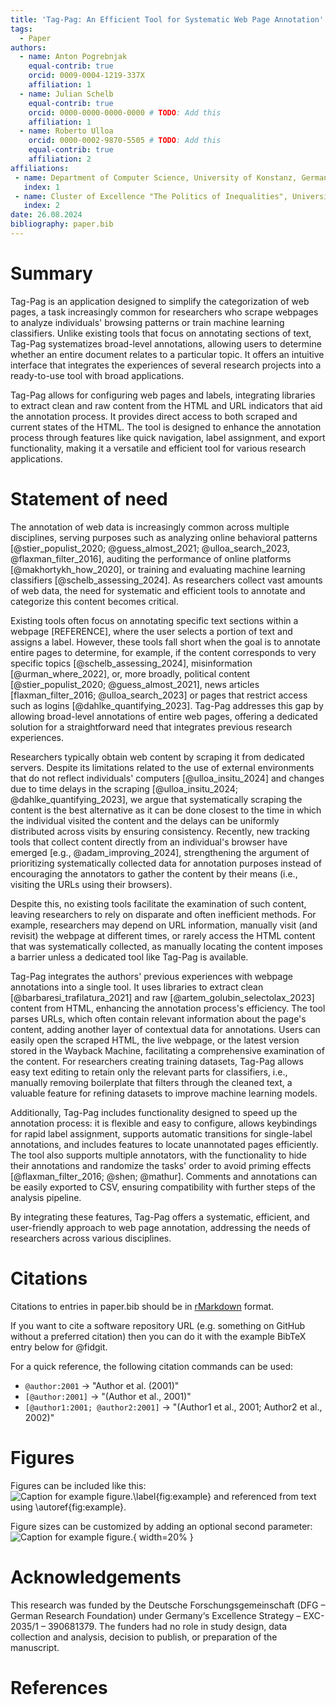 ```yaml
---
title: 'Tag-Pag: An Efficient Tool for Systematic Web Page Annotation'
tags:
  - Paper
authors:
  - name: Anton Pogrebnjak
    equal-contrib: true
    orcid: 0009-0004-1219-337X
    affiliation: 1
  - name: Julian Schelb
    equal-contrib: true
    orcid: 0000-0000-0000-0000 # TODO: Add this
    affiliation: 1
  - name: Roberto Ulloa
    orcid: 0000-0002-9870-5505 # TODO: Add this
    equal-contrib: true
    affiliation: 2
affiliations:
 - name: Department of Computer Science, University of Konstanz, Germany
   index: 1
 - name: Cluster of Excellence "The Politics of Inequalities", University of Konstanz, Germany
   index: 2
date: 26.08.2024
bibliography: paper.bib
---
```


# Summary

<!-- possible names Tagweb|WebAnnotator|Tagpag|Tag-Pag  -->

Tag-Pag is an application designed to simplify the categorization of web pages, a task increasingly common for researchers who scrape webpages to analyze individuals' browsing patterns or train machine learning classifiers. Unlike existing tools that focus on annotating sections of text, Tag-Pag systematizes broad-level annotations, allowing users to determine whether an entire document relates to a particular topic. It offers an intuitive interface that integrates the experiences of several research projects into a ready-to-use tool with broad applications.

Tag-Pag allows for configuring web pages and labels, integrating libraries to extract clean and raw content from the HTML and URL indicators that aid the annotation process. It provides direct access to both scraped and current states of the HTML. The tool is designed to enhance the annotation process through features like quick navigation, label assignment, and export functionality, making it a versatile and efficient tool for various research applications.


# Statement of need


The annotation of web data is increasingly common across multiple disciplines, serving purposes such as analyzing online behavioral patterns [@stier_populist_2020; @guess_almost_2021; @ulloa_search_2023, @flaxman_filter_2016], auditing the performance of online platforms [@makhortykh_how_2020], or training and evaluating machine learning classifiers [@schelb_assessing_2024]. As researchers collect vast amounts of web data, the need for systematic and efficient tools to annotate and categorize this content becomes critical.

Existing tools often focus on annotating specific text sections within a webpage [REFERENCE], where the user selects a portion of text and assigns a label. However, these tools fall short when the goal is to annotate entire pages to determine, for example, if the content corresponds to very specific topics [@schelb_assessing_2024], misinformation [@urman_where_2022], or, more broadly, political content [@stier_populist_2020; @guess_almost_2021], news articles [flaxman_filter_2016; @ulloa_search_2023] or pages that restrict access such as logins [@dahlke_quantifying_2023]. Tag-Pag addresses this gap by allowing broad-level annotations of entire web pages, offering a dedicated solution for a straightforward need that integrates previous research experiences.

Researchers typically obtain web content by scraping it from dedicated servers. Despite its limitations related to the use of external environments that do not reflect individuals' computers [@ulloa_insitu_2024] and changes due to time delays in the scraping [@ulloa_insitu_2024; @dahlke_quantifying_2023], we argue that systematically scraping the content is the best alternative as it can be done closest to the time in which the individual visited the content and the delays can be uniformly distributed across visits by ensuring consistency. Recently, new tracking tools that collect content directly from an individual's browser have emerged [e.g., @adam_improving_2024], strengthening the argument of prioritizing systematically collected data for annotation purposes instead of encouraging the annotators to gather the content by their means (i.e., visiting the URLs using their browsers).

Despite this, no existing tools facilitate the examination of such content, leaving researchers to rely on disparate and often inefficient methods. For example, researchers may depend on URL information, manually visit (and revisit) the webpage at different times, or rarely access the HTML content that was systematically collected, as manually locating the content imposes a barrier unless a dedicated tool like Tag-Pag is available.

Tag-Pag integrates the authors' previous experiences with webpage annotations into a single tool. It uses libraries to extract clean [@barbaresi_trafilatura_2021] and raw [@artem_golubin_selectolax_2023] content from HTML, enhancing the annotation process's efficiency. The tool parses URLs, which often contain relevant information about the page's content, adding another layer of contextual data for annotations. Users can easily open the scraped HTML, the live webpage, or the latest version stored in the Wayback Machine, facilitating a comprehensive examination of the content. For researchers creating training datasets, Tag-Pag allows easy text editing to retain only the relevant parts for classifiers, i.e., manually removing boilerplate that filters through the cleaned text, a valuable feature for refining datasets to improve machine learning models.

Additionally, Tag-Pag includes functionality designed to speed up the annotation process: it is flexible and easy to configure, allows keybindings for rapid label assignment, supports automatic transitions for single-label annotations, and includes features to locate unannotated pages efficiently. The tool also supports multiple annotators, with the functionality to hide their annotations and randomize the tasks' order to avoid priming effects [@flaxman_filter_2016; @shen; @mathur]. Comments and annotations can be easily exported to CSV, ensuring compatibility with further steps of the analysis pipeline.

By integrating these features, Tag-Pag offers a systematic, efficient, and user-friendly approach to web page annotation, addressing the needs of researchers across various disciplines.

<!-- 
priming1 and priming2
https://ieeexplore.ieee.org/abstract/document/8925466
-->

# Citations

Citations to entries in paper.bib should be in [rMarkdown](http://rmarkdown.rstudio.com/authoring_bibliographies_and_citations.html) format.

If you want to cite a software repository URL (e.g. something on GitHub without a preferred
citation) then you can do it with the example BibTeX entry below for @fidgit.

For a quick reference, the following citation commands can be used:
- `@author:2001`  ->  "Author et al. (2001)"
- `[@author:2001]` -> "(Author et al., 2001)"
- `[@author1:2001; @author2:2001]` -> "(Author1 et al., 2001; Author2 et al., 2002)"

# Figures

Figures can be included like this:
![Caption for example figure.\label{fig:example}](figure.png)
and referenced from text using \autoref{fig:example}.

Figure sizes can be customized by adding an optional second parameter:
![Caption for example figure.](figure.png){ width=20% }

# Acknowledgements

This research was funded by the Deutsche Forschungsgemeinschaft (DFG – German Research Foundation) under Germany‘s Excellence Strategy – EXC- 2035/1 – 390681379. The funders had no role in study design, data collection and analysis, decision to publish, or preparation of the manuscript.

# References

